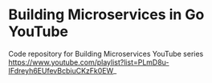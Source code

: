 # Building Microservices in Go YouTube
Code repository for  Building Microservices YouTube series https://www.youtube.com/playlist?list=PLmD8u-IFdreyh6EUfevBcbiuCKzFk0EW_

